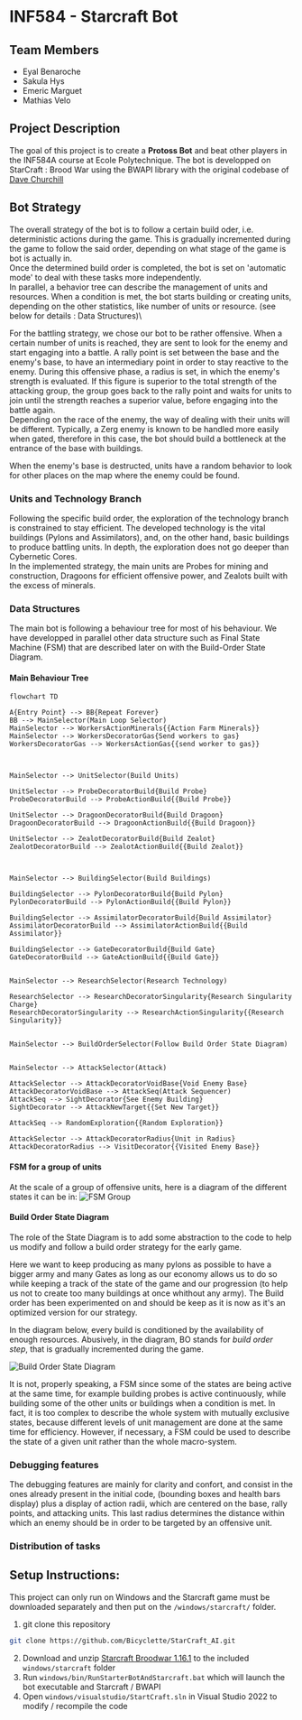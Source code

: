 # INF584 - Starcraft Bot

## Team Members

- Eyal Benaroche
- Sakula Hys
- Emeric Marguet
- Mathias Velo

## Project Description

The goal of this project is to create a **Protoss Bot** and beat other players in the INF584A course at Ecole Polytechnique.
The bot is developped on StarCraft : Brood War using the BWAPI library with the original codebase of [Dave Churchill](https://github.com/davechurchill/STARTcraft)

## Bot Strategy

The overall strategy of the bot is to follow a certain build oder, i.e. deterministic actions during the game. This is gradually incremented during the 
game to follow the said order, depending on what stage of the game is bot is actually in.\
Once the determined build order is completed, the bot is set on 'automatic mode' to deal with these tasks more independently.\
In parallel, a behavior tree can describe the management of units and resources. When a condition is met, the bot starts building or
creating units, depending on the other statistics, like number of units or resource. (see below for details : Data Structures)\

For the battling strategy, we chose our bot to be rather offensive. When a certain number of units is reached, they are sent to look
for the enemy and start engaging into a battle. A rally point is set between the base and the enemy's base, to have an intermediary 
point in order to stay reactive to the enemy. During this offensive phase, a radius is set, in which the enemy's strength is evaluated.
If this figure is superior to the total strength of the attacking group, the group goes back to the rally point and waits for units to join
until the strength reaches a superior value, before engaging into the battle again.\
Depending on the race of the enemy, the way of dealing with their units will be different.
Typically, a Zerg enemy is known to be handled more easily when gated, therefore in this case, the bot should build a bottleneck at
the entrance of the base with buildings.

When the enemy's base is destructed, units have a random behavior to look for other places on the map where the enemy could be found.

### Units and Technology Branch

Following the specific build order, the exploration of the technology branch is constrained to stay efficient.
The developed technology is the vital buildings (Pylons and Assimilators), and, on the other hand, basic buildings to produce battling units.
In depth, the exploration does not go deeper than Cybernetic Cores.\
In the implemented strategy, the main units are Probes for mining and construction, Dragoons for efficient offensive power, and Zealots
built with the excess of minerals.


### Data Structures

The main bot is following a behaviour tree for most of his behaviour. We have developped in parallel other data structure such as Final State Machine (FSM) that are described later on with the Build-Order State Diagram.

#### Main Behaviour Tree

```mermaid
flowchart TD

A{Entry Point} --> BB{Repeat Forever}
BB --> MainSelector(Main Loop Selector)
MainSelector --> WorkersActionMinerals{{Action Farm Minerals}}
MainSelector --> WorkersDecoratorGas{Send workers to gas}
WorkersDecoratorGas --> WorkersActionGas{{send worker to gas}}



MainSelector --> UnitSelector(Build Units)

UnitSelector --> ProbeDecoratorBuild{Build Probe}
ProbeDecoratorBuild --> ProbeActionBuild{{Build Probe}}

UnitSelector --> DragoonDecoratorBuild{Build Dragoon}
DragoonDecoratorBuild --> DragoonActionBuild{{Build Dragoon}}

UnitSelector --> ZealotDecoratorBuild{Build Zealot}
ZealotDecoratorBuild --> ZealotActionBuild{{Build Zealot}}



MainSelector --> BuildingSelector(Build Buildings)

BuildingSelector --> PylonDecoratorBuild{Build Pylon}
PylonDecoratorBuild --> PylonActionBuild{{Build Pylon}}

BuildingSelector --> AssimilatorDecoratorBuild{Build Assimilator}
AssimilatorDecoratorBuild --> AssimilatorActionBuild{{Build Assimilator}}

BuildingSelector --> GateDecoratorBuild{Build Gate}
GateDecoratorBuild --> GateActionBuild{{Build Gate}}


MainSelector --> ResearchSelector(Research Technology)

ResearchSelector --> ResearchDecoratorSingularity{Research Singularity Charge}
ResearchDecoratorSingularity --> ResearchActionSingularity{{Research Singularity}}


MainSelector --> BuildOrderSelector(Follow Build Order State Diagram)


MainSelector --> AttackSelector(Attack)

AttackSelector --> AttackDecoratorVoidBase{Void Enemy Base}
AttackDecoratorVoidBase --> AttackSeq(Attack Sequencer)
AttackSeq --> SightDecorator{See Enemy Building}
SightDecorator --> AttackNewTarget{{Set New Target}}

AttackSeq --> RandomExploration{{Random Exploration}}

AttackSelector --> AttackDecoratorRadius{Unit in Radius}
AttackDecoratorRadius --> VisitDecorator{{Visited Enemy Base}}

```

#### FSM for a group of units

At the scale of a group of offensive units, here is a diagram of the different states it can be in:
![FSM Group](/FSM_gp.png "FSM unit group")



#### Build Order State Diagram

The role of the State Diagram is to add some abstraction to the code to help us modify and follow a build order strategy for the early game. 

Here we want to keep producing as many pylons as possible to have a bigger army and many Gates as long as our economy allows us to do so while keeping a track of the state of the game and our progression (to help us not to create too many buildings at once whithout any army).
The Build order has been experimented on and should be keep as it is now as it's an optimized version for our strategy.

In the diagram below, every build is conditioned by the availability of enough resources.
Abusively, in the diagram, BO stands for *build order step*, that is gradually incremented during the game.

![Build Order State Diagram](/BO_state_dg.png "Build Order State Diagram")

It is not, properly speaking, a FSM since some of the states are being active at the same time, for example building probes is active
continuously, while building some of the other units or buildings when a condition is met. In fact, it is too complex to describe the whole
system with mutually exclusive states, because different levels of unit management are done at the same time for efficiency. However,
if necessary, a FSM could be used to describe the state of a given unit rather than the whole macro-system.

### Debugging features

The debugging features are mainly for clarity and confort, and consist in the ones already present in the initial code,
(bounding boxes and health bars display) plus a display of action radii, which are centered on the base, rally points, and
attacking units. This last radius determines the distance within which an enemy should be in order to be targeted by an offensive unit.

### Distribution of tasks

## Setup Instructions:

This project can only run on Windows and the Starcraft game must be downloaded separately and then put on the `/windows/starcraft/` folder.

1. git clone this repository 

```bash
git clone https://github.com/Bicyclette/StarCraft_AI.git
```

2. Download and unzip [Starcraft Broodwar 1.16.1](http://www.cs.mun.ca/~dchurchill/startcraft/scbw_bwapi440.zip) to the included `windows/starcraft` folder
3. Run `windows/bin/RunStarterBotAndStarcraft.bat` which will launch the bot executable and Starcraft / BWAPI
4. Open `windows/visualstudio/StartCraft.sln` in Visual Studio 2022 to modify / recompile the code
